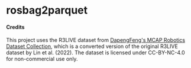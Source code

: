 # rosbag2parquet

#### Credits

This project uses the R3LIVE dataset from [DapengFeng's MCAP Robotics Dataset Collection](https://huggingface.co/datasets/DapengFeng/MCAP), which is a converted version of the original R3LIVE dataset by Lin et al. (2022). The dataset is licensed under CC-BY-NC-4.0 for non-commercial use only.
